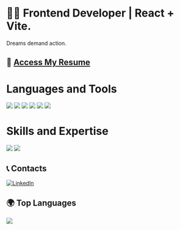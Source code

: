 # 👨‍💻 Frontend Developer | React + Vite.

Dreams demand action.<br/>

## 📄 [Access My Resume](https://docs.google.com/document/d/1v-TCmKmpc7S0uX6qz9FV0k3c0Dei15gSNlOvH0L1H6c/edit?usp=sharing)

<H1>Languages and Tools</H1>
<p>
  <img src="https://img.shields.io/badge/HTML5-E34F26?style=for-the-badge&logo=html5&logoColor=white" />
  <img src="https://img.shields.io/badge/CSS3-1572B6?style=for-the-badge&logo=css3&logoColor=white" />
  <img src="https://img.shields.io/badge/SCSS-CC6699?style=for-the-badge&logo=sass&logoColor=white" />
  <img src="https://img.shields.io/badge/JavaScript-F7DF1E?style=for-the-badge&logo=javascript&logoColor=black" />
  <img src="https://img.shields.io/badge/React-61DAFB?style=for-the-badge&logo=react&logoColor=black" />
  <img src="https://img.shields.io/badge/GitHub-181717?style=for-the-badge&logo=github&logoColor=white" />
</p>

<H1>Skills and Expertise</H1>
<p>
  <img src="https://img.shields.io/badge/REST_API-42A5F5?style=for-the-badge&logo=api&logoColor=white" />
  <img src="https://img.shields.io/badge/Responsive_Design-00C853?style=for-the-badge&logo=design&logoColor=white" />
</p>

## 📞 Contacts
[![LinkedIn](https://img.shields.io/badge/-LinkedIn-0077B5?style=for-the-badge&logo=linkedin&logoColor=white)](https://www.linkedin.com/in/litakk/)

## 🌍 Top Languages
<img align="left" src="https://github-readme-stats.vercel.app/api/top-langs/?username=litakk&layout=compact&theme=dark&hide_border=true" />
